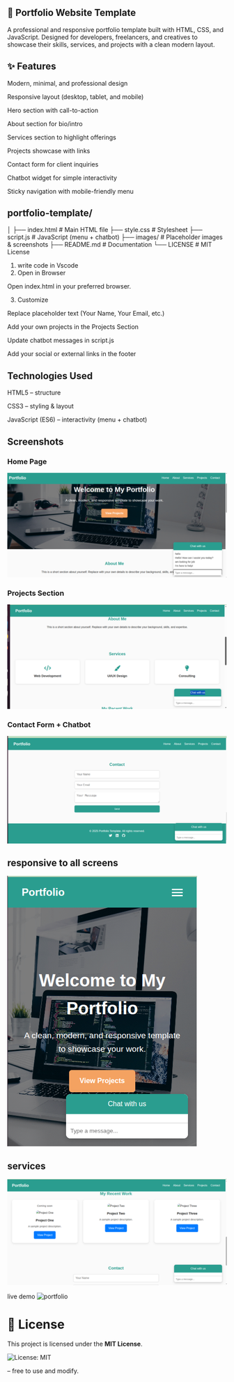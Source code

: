 ## 🚀 Portfolio Website Template

A professional and responsive portfolio template built with HTML, CSS, and JavaScript.
Designed for developers, freelancers, and creatives to showcase their skills, services, and projects with a clean modern layout.
## ✨ Features

Modern, minimal, and professional design

Responsive layout (desktop, tablet, and mobile)

Hero section with call-to-action

About section for bio/intro

Services section to highlight offerings

Projects showcase with links

Contact form for client inquiries

Chatbot widget for simple interactivity

Sticky navigation with mobile-friendly menu
## portfolio-template/
│
├── index.html      # Main HTML file
├── style.css       # Stylesheet
├── script.js       # JavaScript (menu + chatbot)
├── images/         # Placeholder images & screenshots
├── README.md       # Documentation
└── LICENSE         # MIT License
1. write code in Vscode
2. Open in Browser

Open index.html in your preferred browser.

3. Customize

Replace placeholder text (Your Name, Your Email, etc.)

Add your own projects in the Projects Section

Update chatbot messages in script.js

Add your social or external links in the footer

## Technologies Used

HTML5 – structure

CSS3 – styling & layout

JavaScript (ES6) – interactivity (menu + chatbot)

##  Screenshots

### Home Page
![Home Screenshot](images/Screenshot%20from%202025-09-08%2023-02-45.png)

### Projects Section
![Projects Screenshot](images/About.png)

### Contact Form + Chatbot
![Contact Screenshot](images/contact.png)
## responsive to all screens
![responsive Screenshot](images/responsiveness.png)
## services
![services Screenshot](images/services.png)

live demo
![portfolio](https://responsive-portfolio-template.onrender.com)
# 📜 License  
This project is licensed under the **MIT License**.  

![License: MIT](LICENSE)  

 – free to use and modify.